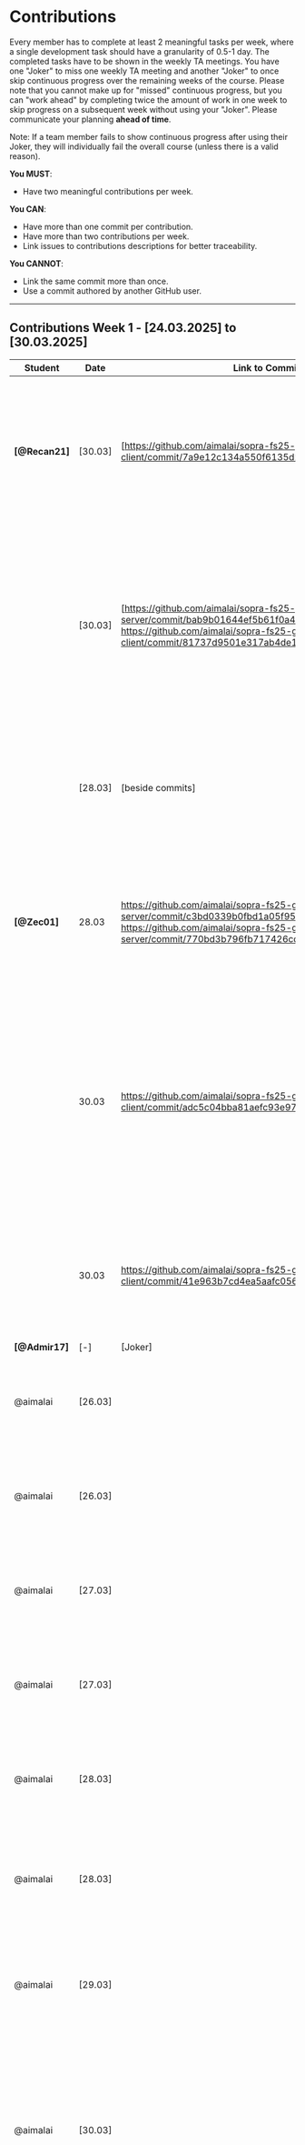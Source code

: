 # Contributions

Every member has to complete at least 2 meaningful tasks per week, where a
single development task should have a granularity of 0.5-1 day. The completed
tasks have to be shown in the weekly TA meetings. You have one "Joker" to miss
one weekly TA meeting and another "Joker" to once skip continuous progress over
the remaining weeks of the course. Please note that you cannot make up for
"missed" continuous progress, but you can "work ahead" by completing twice the
amount of work in one week to skip progress on a subsequent week without using
your "Joker". Please communicate your planning **ahead of time**.

Note: If a team member fails to show continuous progress after using their
Joker, they will individually fail the overall course (unless there is a valid
reason).

**You MUST**:

- Have two meaningful contributions per week.

**You CAN**:

- Have more than one commit per contribution.
- Have more than two contributions per week.
- Link issues to contributions descriptions for better traceability.

**You CANNOT**:

- Link the same commit more than once.
- Use a commit authored by another GitHub user.

---

## Contributions Week 1 - [24.03.2025] to [30.03.2025]

| **Student**    | **Date** | **Link to Commit**                                                                                                                                                                                              | **Description**                                                                                                                                                                                                                                                                        | **Relevance**                                                                                                                                                                                  |
| -------------- | -------- | --------------------------------------------------------------------------------------------------------------------------------------------------------------------------------------------------------------- | -------------------------------------------------------------------------------------------------------------------------------------------------------------------------------------------------------------------------------------------------------------------------------------- | ---------------------------------------------------------------------------------------------------------------------------------------------------------------------------------------------- |
| **[@Recan21]** | [30.03]  | [https://github.com/aimalai/sopra-fs25-group-29-client/commit/7a9e12c134a550f6135d2329766634b7bdb15f88]                                                                                                         | [For our future feature that allows users to search for movies, we needed to implement a search bar in the frontend. This part is designed to accept user input and, upon clicking the magnifying glass icon, process the search query.]                                               | [This contribution is relevant because it lays the foundation for a seamless movie search experience.]                                                                                         |
|                | [30.03]  | [https://github.com/aimalai/sopra-fs25-group-29-server/commit/bab9b01644ef5b61f0a4e04dc84f68f8b5fdaaa2, https://github.com/aimalai/sopra-fs25-group-29-client/commit/81737d9501e317ab4de1bf4134e1f536272cd18f ] | [In these commits, we implemented a new Details Page. This page allows users to click on individual movie titles to access a detailed view of the selected film, providing additional information.]                                                                                    | [This contribution is important because it provides users with a dedicated page for detailed information about each film. By offering an in-depth view when clicking on a movie title.]        |
|                | [28.03]  | [beside commits]                                                                                                                                                                                                | [Icreated the API key using the TMDB website.]                                                                                                                                                                                                                                         | [This is important because by securing an API key, our application can access up-to-date movie data directly from TMDB.]                                                                       |
| **[@Zec01]**   | 28.03    | https://github.com/aimalai/sopra-fs25-group-29-server/commit/c3bd0339b0fbd1a05f954e86de86b60db5a810b4, https://github.com/aimalai/sopra-fs25-group-29-server/commit/770bd3b796fb717426cd3297013b3add89963c3f    | I have integrated functionality into our backend (using MovieService.java and MovieController.java) that allows the use of the API key, so that we can already work with TMDB.                                                                                                         | This contribution is relevant because our entire web app relies on the TMDB API to fetch detailed information for each movie.                                                                  |
|                | 30.03    | https://github.com/aimalai/sopra-fs25-group-29-client/commit/adc5c04bba81aefc93e97f59a020e893bd39ace4                                                                                                           | In the frontend, we introduced a new "Results" page. This page is seamlessly integrated with our newly implemented search bar functionality, ensuring that the search results are displayed on a dedicated page.                                                                       | This contribution is relevant because it enables users to easily search for and find movies—a key functionality if we want to build features like a watchlist or start a watch party later on. |
|                | 30.03    | https://github.com/aimalai/sopra-fs25-group-29-client/commit/41e963b7cd4ea5aafc0569df359068a4dedf5913                                                                                                           | In this commit, small changes were made to the frontend dashboard to show an empty Friends Overview.                                                                                                                                                                                   | [This contribution is important because it is the start for future development of interactive social features.]                                                                                |
| **[@Admir17]** | [-]      | [Joker]                                                                                                                                                                                                         | []                                                                                                                                                                                                                                                                                     | []                                                                                                                                                                                             |
| @aimalai       | [26.03]  |                                                                                                                                                                                                                 | Conceptualized and planned the DB architecture, designing the different layers of the DB system and the SQL Schema.                                                                                                                                                                    | Database Design and Set up Work, relevant to all project tasks relating to DB                                                                                                                  |
| @aimalai       | [26.03]  |                                                                                                                                                                                                                 | Set up the PostgreSQL database to efficiently store and manage data (acting as the locally set up persistence layer).                                                                                                                                                                  | Database Design and Set up Work, relevant to all project tasks relating to DB                                                                                                                  |
| @aimalai       | [27.03]  |                                                                                                                                                                                                                 | Frontend and backend code in Visual Studio Code, relating to the DB set up.                                                                                                                                                                                                            | Database Design and Set up Work, relevant to all project tasks relating to DB                                                                                                                  |
| @aimalai       | [27.03]  |                                                                                                                                                                                                                 | Setting up Vercel connection with the DB.                                                                                                                                                                                                                                              | Database Design and Set up Work, relevant to all project tasks relating to DB                                                                                                                  |
| @aimalai       | [28.03]  |                                                                                                                                                                                                                 | Setting up Google Cloud backend connection with the DB.                                                                                                                                                                                                                                | Database Design and Set up Work, relevant to all project tasks relating to DB                                                                                                                  |
| @aimalai       | [28.03]  |                                                                                                                                                                                                                 | Identifying the need for and understanding Ngrok. Configured Ngrok to expose the local backend securely, bridging the connection between platforms.                                                                                                                                    | Database Design and Set up Work, relevant to all project tasks relating to DB                                                                                                                  |
| @aimalai       | [29.03]  |                                                                                                                                                                                                                 | Established the multi-platform connection: frontend (on Vercel), backend (on Google Cloud, via Ngrok), PostgreSQL database (on desktop).                                                                                                                                               | Database Design and Set up Work, relevant to all project tasks relating to DB                                                                                                                  |
| @aimalai       | [30.03]  |                                                                                                                                                                                                                 | Then ultimately moved the locally tested persistence layer to the SQL Cloud, including the understanding the Google SQL Cloud and implementing its set up. Ensuring that Cloud DB architecture worked in tandem with Vercel Frontend and Google Cloud Backend (App Engine)             | Database Design and Set up Work, relevant to all project tasks relating to DB                                                                                                                  |
| @aimalai       | [28.03]  | https://github.com/aimalai/sopra-fs25-group-29-client/commit/5f3577f1b67b85d2e5d95110d82d29685b5bffd2                                                                                                           | The New User Registration Form: The new user must fill in a registration form with the following fields: username, password, confirm password. Mandatorily, all fields.                                                                                                                | Issues #1 #2 #3 of User Story 1 in the client side                                                                                                                                             |
| @aimalai       | [28.03]  | https://github.com/aimalai/sopra-fs25-group-29-client/commit/5f3577f1b67b85d2e5d95110d82d29685b5bffd2                                                                                                           | Validation of Username: The project set up must check if the username is unique and is not already used by someone else. If the username is already taken, an error message should be shown.                                                                                           | Issues #1 #2 #3 of User Story 1 in the client side                                                                                                                                             |
| @aimalai       | [28.03]  | https://github.com/aimalai/sopra-fs25-group-29-client/commit/5f3577f1b67b85d2e5d95110d82d29685b5bffd2                                                                                                           | Validation of Password: Passwords must be at least 8 char long and include a mix of letters, numbers, and special chars. The project set up should validate the password meets these criteria and that the "password" and "confirm password" fields match the acceptance requirements. | Issues #1 #2 #3 of User Story 1 in the client side                                                                                                                                             |
| @aimalai       | [30.03]  | https://github.com/aimalai/sopra-fs25-group-29-server/commit/daf9b9ef414d3d31890b16bd5b1508533d93b566                                                                                                           | New User Creation: Upon successful validation, a new user is created in the database with their registration information and creation date.                                                                                                                                            | Issues #60 #61 #62 # 63 of User Story 1 in the server side                                                                                                                                     |
| @aimalai       | [30.03]  | https://github.com/aimalai/sopra-fs25-group-29-server/commit/daf9b9ef414d3d31890b16bd5b1508533d93b566                                                                                                           | First Login After Registration: After successful registration, the user is automatically logged in for the first time and the user will be redirected to the users overview screen.                                                                                                    | Issues #60 #61 #62 # 63 of User Story 1 in the server side                                                                                                                                     |
| @aimalai       | [30.03]  | https://github.com/aimalai/sopra-fs25-group-29-server/commit/daf9b9ef414d3d31890b16bd5b1508533d93b566                                                                                                           | Handling Errors: If the registration fails (by not meeting the set criteria), an error message is displayed and the user should be redirected to the original registration screen.                                                                                                     | Issues #60 #61 #62 # 63 of User Story 1 in the server side                                                                                                                                     |
| @aimalai       | [30.03]  | https://github.com/aimalai/sopra-fs25-group-29-server/commit/daf9b9ef414d3d31890b16bd5b1508533d93b566                                                                                                           | Logout/Login Functionality: A registered user can logout from their account and log back in with their username and password once they meet these acceptance requirements.                                                                                                             | Issues #60 #61 #62 # 63 of User Story 1 in the server side.                                                                                                                                    |

---

## Contributions Week 2 - [31.03.2025] to [06.04.2025]

| **Student**    | **Date** | **Link to Commit**                                                                                                                                                                                                                                                                                                    | **Description**                                                                                                                                                   | **Relevance**                                                                                                                                                                             |
| -------------- | -------- | --------------------------------------------------------------------------------------------------------------------------------------------------------------------------------------------------------------------------------------------------------------------------------------------------------------------- | ----------------------------------------------------------------------------------------------------------------------------------------------------------------- | ----------------------------------------------------------------------------------------------------------------------------------------------------------------------------------------- |
| **[@Zec01]**   | [03.04]  | [https://github.com/aimalai/sopra-fs25-group-29-client/commit/09e0bcc19e9b25430bfcc10b364347b0628dcaf0, https://github.com/aimalai/sopra-fs25-group-29-server/commit/006dfa82e55a7cb750ca3f1f7ca49fb680a7c3d1]                                                                                                        | [Last Week: We only had Movies from the API. Now we are also able to look for Tv Shows.]                                                                          | [It is important so we can use both important mediatypes and not only Movies.]                                                                                                            |
|                | [06.04]  | [https://github.com/aimalai/sopra-fs25-group-29-client/commit/137cc313d52ac590a4047565693e8df07f71b40d]                                                                                                                                                                                                               | [A dashboard button leads to a Watchparty Overview page with a creation form on the left, joined parties in the center, and invitations on the right.]            | [This contribution is relevant because it gives users a single, intuitive space to create, manage, and join watch parties, making the whole experience much more seamless and enjoyable.] |
| **[@Recan21]** | [06.04]  | [https://github.com/aimalai/sopra-fs25-group-29-client/commit/878c250106ef3ec7f5a21481ffe2c8a785ec0d06, https://github.com/aimalai/sopra-fs25-group-29-client/commit/996bc8d018ee253bfc43631538a33b132c9685d7]                                                                                                        | [Frontend "Draft" of a Detailed Movie View]                                                                                                                       | [Provides a better UX]                                                                                                                                                                    |
|                | [06.04]  | [https://github.com/aimalai/sopra-fs25-group-29-client/commit/d6f7d25f2362f7b6835d2d2f038b32801f89bbef, https://github.com/aimalai/sopra-fs25-group-29-client/commit/aefceb6487bca55560d3c3ab71e029cdbffdefc4, https://github.com/aimalai/sopra-fs25-group-29-client/commit/61a98b823267b1e274d8c394b0bc4d696ded2a3e] | [Visual changes to the appearance on various pages]                                                                                                               | [Assimilation to design choices made previously in the mockups]                                                                                                                           |
| **[@Admir17]** | [05.04]  | [https://github.com/aimalai/sopra-fs25-group-29-server/commit/c8d42657fc690fedb1755557277f69a3f81d6ec7, https://github.com/aimalai/sopra-fs25-group-29-client/commit/f8a1d46ccc424b78fc3c0eef2d1d0f45df1856c8]                                                                                                        | [The task was to prepare the Backend for adding Movies/TVShows to the Watchlist, prepared the Rest Controller, DTO, and Mapping on the currently logged in user.] | [This contribution is relevant for future issues which need the Watchlist to work with like sharing a watchlist with friends for example and to display the watchlist on the dashboard.]  |
|                | [06.04]  | [https://github.com/aimalai/sopra-fs25-group-29-client/commit/1e7bee3f6f5c8be41421d99c6bd22fd8da890fa8]                                                                                                                                                                                                               | [The task was to add a new card to the Dashboard in the frontend which shows the Watchlist of the current user.]                                                  | [This change is crucial for upcoming features regarding friends & collaboration for example to share a watchlist with each other.]                                                        |
| @aimalai       | [04.25]  | https://github.com/aimalai/sopra-fs25-group-29-client/commit/c5d36a557baad58e03b3c7654e1a4e5f39761ea7                                                                                                                                                                                                                 | client - registration form, unsuccessful login confirmation                                                                                                       | client features relating to user login and registration in user story 2                                                                                                                   |
| @aimalai       | [05.25]  | https://github.com/aimalai/sopra-fs25-group-29-client/commit/4843d786c13900dd3c4b79a8edd7a3f6e028c207                                                                                                                                                                                                                 | client - logout button, feedback to user                                                                                                                          | client feature relating to user login/logout in user story 15                                                                                                                             |
| @aimalai       | [04.25]  | https://github.com/aimalai/sopra-fs25-group-29-server/commit/8a504ea982a09a39f9abdd6a1039825dfb13d632                                                                                                                                                                                                                 | server - validation of login credentials, action after login with security                                                                                        | server features relating to logging in user story 2                                                                                                                                       |
| @aimalai       | [05.25]  | https://github.com/aimalai/sopra-fs25-group-29-server/commit/bf88cfe9e9cba04b0a6656a74d9007b5558d9d8b                                                                                                                                                                                                                 | server - session end, redirect user after logout                                                                                                                  | server features relating to session end and related to security in user story 15                                                                                                          |
| @aimalai       | [06.25]  | https://github.com/aimalai/sopra-fs25-group-29-server/commit/17fda4655e7eede5e1d58b46117065f24f44c28d                                                                                                                                                                                                                 | server - additional login security                                                                                                                                | server feature preventing concurrent login session boosting site security                                                                                                                 |
| @aimalai       | [04.25]  |                                                                                                                                                                                                                                                                                                                       | Changing DB from PostgreSql to H2 for cost related reasons. Design of H2 Database to agree with all issues in user stories 1, 2, and 15                           | DB being central to all frontend and backend operations                                                                                                                                   |
| @aimalai       | [06.25]  | https://github.com/aimalai/sopra-fs25-group-29-server/commit/bf88cfe9e9cba04b0a6656a74d9007b5558d9d8b                                                                                                                                                                                                                 | 6 J Unit Tests for the server side functionalities that were implemented                                                                                          | Tests confirm the implementation of the validation and security features of the site.                                                                                                     |

---

## Contributions Week 3 - [07.04.2025] to [13.04.2025]

| **Student**        | **Date** | **Link to Commit** | **Description**                 | **Relevance**                       |
| ------------------ | -------- | ------------------ | ------------------------------- | ----------------------------------- |
| **[@githubUser1]** | [date]   | [Link to Commit 1] | [Brief description of the task] | [Why this contribution is relevant] |
|                    | [date]   | [Link to Commit 2] | [Brief description of the task] | [Why this contribution is relevant] |
| **[@githubUser2]** | [date]   | [Link to Commit 1] | [Brief description of the task] | [Why this contribution is relevant] |
|                    | [date]   | [Link to Commit 2] | [Brief description of the task] | [Why this contribution is relevant] |
| **[@githubUser3]** | [date]   | [Link to Commit 1] | [Brief description of the task] | [Why this contribution is relevant] |
|                    | [date]   | [Link to Commit 2] | [Brief description of the task] | [Why this contribution is relevant] |
| **[@Admir17]** | [10.04]   | [https://github.com/aimalai/sopra-fs25-group-29-client/commit/401086d572aa5fc0e3e81fd0ecad8b5b005cfd13] | [Implemented backend functionality for friend requests. This update extends the user entity to include properties for incoming friend requests and friends, and enhances the UserService with methods to send, accept, decline, retrieve incoming friend requests, and fetch the friend list.] | [The dummy "Add Friend" button and Friendlist Card prepare the UI for seamless social integration, ensuring that users can access these features once the backend is fully integrated.] |
|                    | [11.04]   | [https://github.com/aimalai/sopra-fs25-group-29-server/commit/2832da7b2ae95818d7bfa9065b1e88e265916a8b] | [Added placeholder "Add Friend" button on profile page and a dummy Friendlist card on the Dashboard. This prepares the frontend for upcoming backend integration. (Issue: #26)] | [The friend request functionality is essential for our project as it allows users to connect, coordinate watch parties, and share movie recommendations easily.] |

---

## Contributions Week 4 - [Begin Date] to [End Date]

_Continue with the same table format as above._

---

## Contributions Week 5 - [Begin Date] to [End Date]

_Continue with the same table format as above._

---

## Contributions Week 6 - [Begin Date] to [End Date]

_Continue with the same table format as above._

